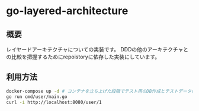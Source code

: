 # go-layered-architecture

## 概要
レイヤードアーキテクチャについての実装です。
DDDの他のアーキテクチャとの比較を把握するためにrepoistoryに依存した実装にしています。

## 利用方法
```sh
docker-compose up -d # コンテナを立ち上げた段階でテスト用のDB作成とテストデータの生成を行っています
go run cmd/user/main.go
curl -i http://localhost:8080/user/1
```